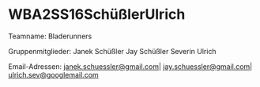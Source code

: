 WBA2SS16SchüßlerUlrich
======

Teamname: Bladerunners

Gruppenmitglieder:  Janek Schüßler
                    Jay Schüßler
                    Severin Ulrich
                    
            
Email-Adressen:     janek.schuessler@gmail.com|
                    jay.schuessler@gmail.com|
                    ulrich.sev@googlemail.com
